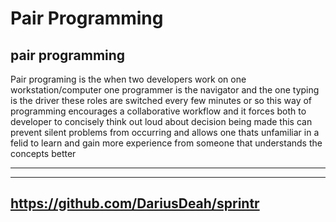 # Pair Programming

## pair programming

Pair programing is the when two developers work on one workstation/computer one programmer is the navigator and the one typing is the driver these roles are switched every few minutes or so this way of programming encourages a collaborative workflow and it forces both to developer to concisely think out loud about decision being made this can prevent silent problems from occurring and allows one thats unfamiliar in a felid to learn and gain more experience from someone that understands the concepts better

---

---

## **https://github.com/DariusDeah/sprintr**
